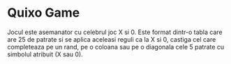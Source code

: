 # Quixo Game
Jocul este asemanator cu celebrul joc X si 0. Este format dintr-o tabla care are 25 de patrate si se aplica aceleasi reguli ca la X si 0, castiga cel care completeaza pe un rand, pe o coloana sau pe o diagonala cele 5 patrate cu simbolul atribuit (X sau 0).
